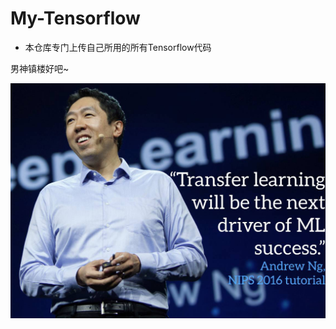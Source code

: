 # My-Tensorflow

* 本仓库专门上传自己所用的所有Tensorflow代码

男神镇楼好吧~

![nanshen](https://github.com/abbqboy/Sticker/blob/master/photo/%E5%9B%BE%E7%89%871.png?raw=true)
